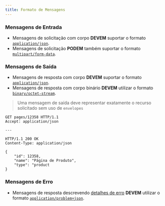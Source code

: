 ```yaml
---
title: Formato de Mensagens
---
```


### Mensagens de Entrada

* Mensagens de solicitação com corpo **DEVEM** suportar o formato [`application/json`](https://datatracker.ietf.org/doc/html/rfc4627).
* Mensagens de solicitação **PODEM** também suportar o formato [``multipart/form-data``](https://www.ietf.org/rfc/rfc1867.txt).

### Mensagens de Saída

* Mensagens de resposta com corpo **DEVEM** suportar o formato [`application/json`](https://datatracker.ietf.org/doc/html/rfc4627).
* Mensagens de resposta com corpo binário **DEVEM** utilizar o formato [`binary/octet-stream`](https://datatracker.ietf.org/doc/html/rfc2046).


> Uma mensagem de saída deve representar exatamente o recurso solicitado sem uso de `envelopes`

```
GET pages/12358 HTTP/1.1
Accept: application/json

---

HTTP/1.1 200 OK
Content-Type: application/json

{
    "id": 12358,
    "name": "Página de Produto",
    "type": "product
}

```

### Mensagens de Erro

* Mensagens de resposta descrevendo [detalhes de erro](/api-guidelines/mensagens/detalhamento-de-erros) **DEVEM** utilizar o formato [`application/problem+json`](https://tools.ietf.org/html/rfc7807).

